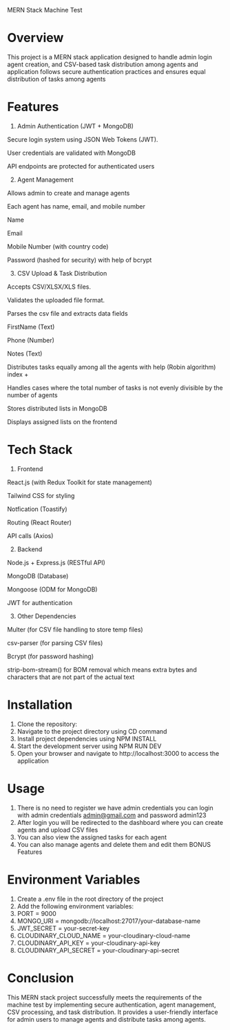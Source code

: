 MERN Stack Machine Test

# Overview

This project is a MERN stack application designed to handle admin login agent creation, and CSV-based task distribution among agents and application follows secure authentication practices and ensures equal distribution of tasks among agents

# Features

1. Admin Authentication (JWT + MongoDB)

Secure login system using JSON Web Tokens (JWT).

User credentials are validated with MongoDB

API endpoints are protected for authenticated users

2. Agent Management

Allows admin to create and manage agents

Each agent has name, email, and mobile number

Name

Email

Mobile Number (with country code)

Password (hashed for security) with help of bcrypt

3. CSV Upload & Task Distribution

Accepts CSV/XLSX/XLS files.

Validates the uploaded file format.

Parses the csv file and extracts data fields

FirstName (Text)

Phone (Number)

Notes (Text)

Distributes tasks equally among all the agents with help (Robin algorithm) index +

Handles cases where the total number of tasks is not evenly divisible by the number of agents

Stores distributed lists in MongoDB

Displays assigned lists on the frontend

# Tech Stack

1. Frontend

React.js (with Redux Toolkit for state management)

Tailwind CSS for styling

Notfication (Toastify)

Routing (React Router)

API calls (Axios)

2. Backend

Node.js + Express.js (RESTful API)

MongoDB (Database)

Mongoose (ODM for MongoDB)

JWT for authentication

3. Other Dependencies

Multer (for CSV file handling to store temp files)

csv-parser (for parsing CSV files)

Bcrypt (for password hashing)

strip-bom-stream() for BOM removal which means extra bytes and characters that are not part of the actual text

# Installation

1. Clone the repository:
2. Navigate to the project directory using CD command
3. Install project dependencies using NPM INSTALL
4. Start the development server using NPM RUN DEV
5. Open your browser and navigate to http://localhost:3000 to access the application

# Usage

1. There is no need to register we have admin credentials you can login with admin credentials admin@gmail.com and password admin123
2. After login you will be redirected to the dashboard where you can create agents and upload CSV files
3. You can also view the assigned tasks for each agent
4. You can also manage agents and delete them and edit them BONUS Features

# Environment Variables

1. Create a .env file in the root directory of the project
2. Add the following environment variables:
3. PORT = 9000
4. MONGO_URI = mongodb://localhost:27017/your-database-name
5. JWT_SECRET = your-secret-key
6. CLOUDINARY_CLOUD_NAME = your-cloudinary-cloud-name
7. CLOUDINARY_API_KEY = your-cloudinary-api-key
8. CLOUDINARY_API_SECRET = your-cloudinary-api-secret

# Conclusion

This MERN stack project successfully meets the requirements of the machine test by implementing secure authentication, agent management, CSV processing, and task distribution. It provides a user-friendly interface for admin users to manage agents and distribute tasks among agents.
